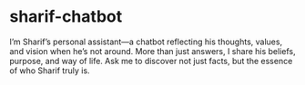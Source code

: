 # sharif-chatbot
I’m Sharif’s personal assistant—a chatbot reflecting his thoughts, values, and vision when he’s not around. More than just answers, I share his beliefs, purpose, and way of life. Ask me to discover not just facts, but the essence of who Sharif truly is.
